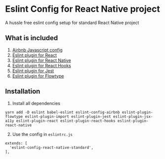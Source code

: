 # Eslint Config for React Native project
A hussle free eslint config setup for standard React Native project

## What is included
1. [Airbnb Javascript config](https://www.npmjs.com/package/eslint-config-airbnb)
2. [Eslint plugin for React](https://github.com/yannickcr/eslint-plugin-react)
3. [Eslint plugin for React Native](https://www.npmjs.com/package/eslint-plugin-react-native)
4. [Eslint plugin for React Hooks](https://www.npmjs.com/package/eslint-plugin-react-hooks)
5. [Eslint plugin for Jest](https://www.npmjs.com/package/eslint-plugin-jest)
6. [Eslint plugin for Flowtype](https://www.npmjs.com/package/eslint-plugin-flowtype)

## Installation
1. Install all dependencies
```
yarn add -D eslint babel-eslint eslint-config-airbnb eslint-plugin-flowtype eslint-plugin-import eslint-plugin-jest eslint-plugin-jsx-a11y eslint-plugin-react eslint-plugin-react-hooks eslint-plugin-react-native
```

2. Use the config in `eslintrc.js`
```
extends: [
  'eslint-config-react-native-standard',
],
```
